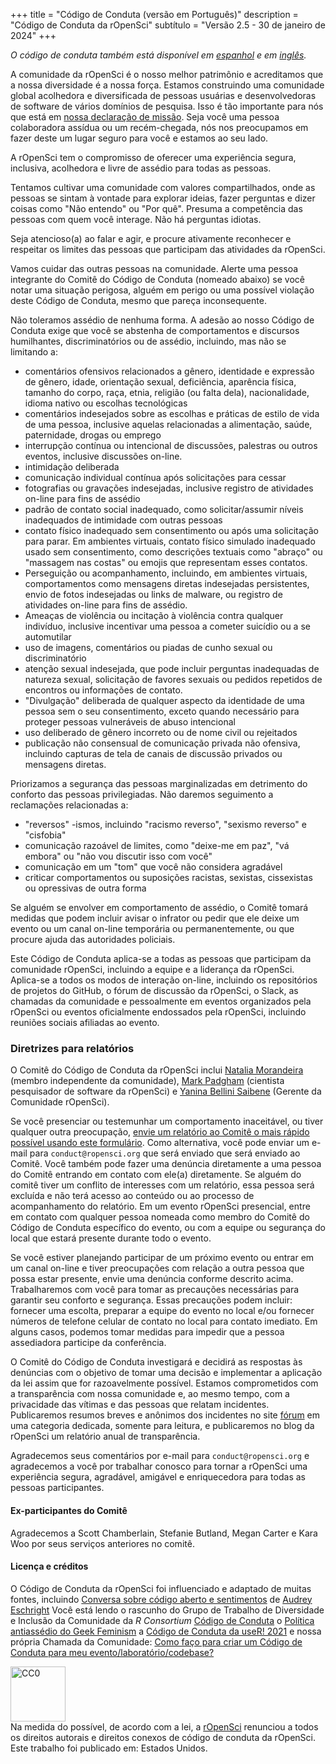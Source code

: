 \+++
title = "Código de Conduta (versão em Português)"
description = "Código de Conduta da rOpenSci"
subtítulo = "Versão 2.5 - 30 de janeiro de 2024"
\+++

*O código de conduta também está disponível em [espanhol](/es/codigo-de-conducta) e em [inglês](code-of-conduct/).*

A comunidade da rOpenSci é o nosso melhor patrimônio e acreditamos que a nossa diversidade é a nossa força. Estamos construindo uma comunidade global acolhedora e diversificada de pessoas usuárias e desenvolvedoras de software de vários domínios de pesquisa. Isso é tão importante para nós que está em [nossa declaração de missão](/about/). Seja você uma pessoa colaboradora assídua ou um recém-chegada, nós nos preocupamos em fazer deste um lugar seguro para você e estamos ao seu lado.

A rOpenSci tem o compromisso de oferecer uma experiência segura, inclusiva, acolhedora e livre de assédio para todas as pessoas.

Tentamos cultivar uma comunidade com valores compartilhados, onde as pessoas se sintam à vontade para explorar ideias, fazer perguntas e dizer coisas como "Não entendo" ou "Por quê". Presuma a competência das pessoas com quem você interage. Não há perguntas idiotas.

Seja atencioso(a) ao falar e agir, e procure ativamente reconhecer e respeitar os limites das pessoas que participam das atividades da rOpenSci.

Vamos cuidar das outras pessoas na comunidade. Alerte uma pessoa integrante do Comitê do Código de Conduta (nomeado abaixo) se você notar uma situação perigosa, alguém em perigo ou uma possível violação deste Código de Conduta, mesmo que pareça inconsequente.

Não toleramos assédio de nenhuma forma. A adesão ao nosso Código de Conduta exige que você se abstenha de comportamentos e discursos humilhantes, discriminatórios ou de assédio, incluindo, mas não se limitando a:

- comentários ofensivos relacionados a gênero, identidade e expressão de gênero, idade, orientação sexual, deficiência, aparência física, tamanho do corpo, raça, etnia, religião (ou falta dela), nacionalidade, idioma nativo ou escolhas tecnológicas
- comentários indesejados sobre as escolhas e práticas de estilo de vida de uma pessoa, inclusive aquelas relacionadas a alimentação, saúde, paternidade, drogas ou emprego
- interrupção contínua ou intencional de discussões, palestras ou outros eventos, inclusive discussões on-line.
- intimidação deliberada
- comunicação individual contínua após solicitações para cessar
- fotografias ou gravações indesejadas, inclusive registro de atividades on-line para fins de assédio
- padrão de contato social inadequado, como solicitar/assumir níveis inadequados de intimidade com outras pessoas
- contato físico inadequado sem consentimento ou após uma solicitação para parar. Em ambientes virtuais, contato físico simulado inadequado usado sem consentimento, como descrições textuais como "abraço" ou "massagem nas costas" ou emojis que representam esses contatos.
- Perseguição ou acompanhamento, incluindo, em ambientes virtuais, comportamentos como mensagens diretas indesejadas persistentes, envio de fotos indesejadas ou links de malware, ou registro de atividades on-line para fins de assédio.
- Ameaças de violência ou incitação à violência contra qualquer indivíduo, inclusive incentivar uma pessoa a cometer suicídio ou a se automutilar
- uso de imagens, comentários ou piadas de cunho sexual ou discriminatório
- atenção sexual indesejada, que pode incluir perguntas inadequadas de natureza sexual, solicitação de favores sexuais ou pedidos repetidos de encontros ou informações de contato.
- "Divulgação" deliberada de qualquer aspecto da identidade de uma pessoa sem o seu consentimento, exceto quando necessário para proteger pessoas vulneráveis de abuso intencional
- uso deliberado de gênero incorreto ou de nome civil ou rejeitados
- publicação não consensual de comunicação privada não ofensiva, incluindo capturas de tela de canais de discussão privados ou mensagens diretas.

Priorizamos a segurança das pessoas marginalizadas em detrimento do conforto das pessoas privilegiadas. Não daremos seguimento a reclamações relacionadas a:

- "reversos" -ismos, incluindo "racismo reverso", "sexismo reverso" e "cisfobia"
- comunicação razoável de limites, como "deixe-me em paz", "vá embora" ou "não vou discutir isso com você"
- comunicação em um "tom" que você não considera agradável
- criticar comportamentos ou suposições racistas, sexistas, cissexistas ou opressivas de outra forma

Se alguém se envolver em comportamento de assédio, o Comitê tomará medidas que podem incluir avisar o infrator ou pedir que ele deixe um evento ou um canal on-line temporária ou permanentemente, ou que procure ajuda das autoridades policiais.

Este Código de Conduta aplica-se a todas as pessoas que participam da comunidade rOpenSci, incluindo a equipe e a liderança da rOpenSci. Aplica-se a todos os modos de interação on-line, incluindo os repositórios de projetos do GitHub, o fórum de discussão da rOpenSci, o Slack, as chamadas da comunidade e pessoalmente em eventos organizados pela rOpenSci ou eventos oficialmente endossados pela rOpenSci, incluindo reuniões sociais afiliadas ao evento.

### Diretrizes para relatórios

O Comitê do Código de Conduta da rOpenSci inclui [Natalia Morandeira](https://nmorandeira.netlify.app) (membro independente da comunidade), [Mark Padgham](/author/mark-padgham) (cientista pesquisador de software da rOpenSci) e [Yanina Bellini Saibene](/author/yanina-bellini-saibene/) (Gerente da Comunidade rOpenSci).

Se você presenciar ou testemunhar um comportamento inaceitável, ou tiver qualquer outra preocupação, [envie um relatório ao Comitê o mais rápido possível usando este formulário](https://forms.gle/8zKztThp2yLJ6KYa6). Como alternativa, você pode enviar um e-mail para `conduct@ropensci.org` que será enviado que será enviado ao Comitê. Você também pode fazer uma denúncia diretamente a uma pessoa do Comitê entrando em contato com ele(a) diretamente. Se alguém do comitê tiver um conflito de interesses com um relatório, essa pessoa será excluída e não terá acesso ao conteúdo ou ao processo de acompanhamento do relatório. Em um evento rOpenSci presencial, entre em contato com qualquer pessoa nomeada como membro do Comitê do Código de Conduta específico do evento, ou com a equipe ou segurança do local que estará presente durante todo o evento.

Se você estiver planejando participar de um próximo evento ou entrar em um canal on-line e tiver preocupações com relação a outra pessoa que possa estar presente, envie uma denúncia conforme descrito acima. Trabalharemos com você para tomar as precauções necessárias para garantir seu conforto e segurança. Essas precauções podem incluir: fornecer uma escolta, preparar a equipe do evento no local e/ou fornecer números de telefone celular de contato no local para contato imediato. Em alguns casos, podemos tomar medidas para impedir que a pessoa assediadora participe da conferência.

O Comitê do Código de Conduta investigará e decidirá as respostas às denúncias com o objetivo de tomar uma decisão e implementar a aplicação da lei assim que for razoavelmente possível. Estamos comprometidos com a transparência com nossa comunidade e, ao mesmo tempo, com a privacidade das vítimas e das pessoas que relatam incidentes. Publicaremos resumos breves e anônimos dos incidentes no site [fórum](https://discuss.ropensci.org/c/conduct) em uma categoria dedicada, somente para leitura, e publicaremos no blog da rOpenSci um relatório anual de transparência.

Agradecemos seus comentários por e-mail para `conduct@ropensci.org` e agradecemos a você por trabalhar conosco para tornar a rOpenSci uma experiência segura, agradável, amigável e enriquecedora para todas as pessoas participantes.

#### Ex-participantes do Comitê

Agradecemos a Scott Chamberlain, Stefanie Butland, Megan Carter e Kara Woo por seus serviços anteriores no comitê.

#### Licença e créditos

O Código de Conduta da rOpenSci foi influenciado e adaptado de muitas fontes, incluindo [Conversa sobre código aberto e sentimentos](https://youtu.be/nizfHxg8y3o) de [Audrey Eschright](https://lifeofaudrey.com/) Você está lendo o rascunho do Grupo de Trabalho de Diversidade e Inclusão da Comunidade da *R Consortium* [Código de Conduta](https://github.com/RConsortium/RCDI-WG/blob/0ca0a91dccc9296ff53a5806f52a2a49dbb8850d/conduct/code-of-conduct.md) o [Política antiassédio do Geek Feminism](https://geekfeminism.wikia.com/wiki/Community_anti-harassment/Policy) a [Código de Conduta da useR! 2021](https://user2021.r-project.org/participation/coc/) e nossa própria Chamada da Comunidade: [Como faço para criar um Código de Conduta para meu evento/laboratório/codebase?](/commcalls/2016-12-15/)

<p xmlns:dct="http://purl.org/dc/terms/" xmlns:vcard="http://www.w3.org/2001/vcard-rdf/3.0#">
  <a rel="license"
     href="https://creativecommons.org/publicdomain/zero/1.0/">
    <img src="https://i.creativecommons.org/p/zero/1.0/88x31.png" style="border-style: none; width: 88px;" alt="CC0" />
  </a>
  <br />
  Na medida do possível, de acordo com a lei, a
  <a rel="dct:publisher"
     href="https://ropensci.org/">
    <span property="dct:title">rOpenSci</span></a>
  renunciou a todos os direitos autorais e direitos conexos de
  <span property="dct:title">código de conduta da rOpenSci</span>.
Este trabalho foi publicado em:
<span property="vcard:Country" datatype="dct:ISO3166"
      content="US" about="https://ropensci.org/">
  Estados Unidos</span>.
</p>



